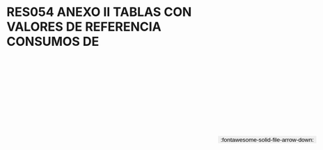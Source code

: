 
# RES054 ANEXO II TABLAS CON VALORES DE REFERENCIA CONSUMOS DE

<a href='../RES054 ANEXO II TABLAS CON VALORES DE REFERENCIA CONSUMOS DE.pdf' download>
<button class='md-button -primary' 
id='download-btn' style="position: fixed; top: 10%; right: 20px; 
        transform: translateY(-50%); z-index: 1000;  border: none; ">
:fontawesome-solid-file-arrow-down: 
</button>
</a>

<div 
    id='../RES054 ANEXO II TABLAS CON VALORES DE REFERENCIA CONSUMOS DE.pdf' 
    data-pdf-url='../RES054 ANEXO II TABLAS CON VALORES DE REFERENCIA CONSUMOS DE.pdf'
    style=' width: 100%; height: auto;overflow: auto;'>
</div>

